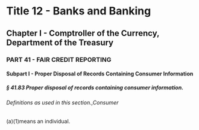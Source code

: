 
# Title 12 - Banks and Banking
## Chapter I - Comptroller of the Currency, Department of the Treasury
### PART 41 - FAIR CREDIT REPORTING
#### Subpart I - Proper Disposal of Records Containing Consumer Information
##### § 41.83 Proper disposal of records containing consumer information.
###### Definitions as used in this section.,Consumer

(a)(1)means an individual.
